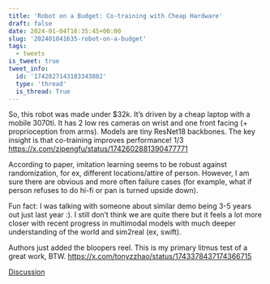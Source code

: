 ```yaml
---
title: 'Robot on a Budget: Co-training with Cheap Hardware'
draft: false
date: 2024-01-04T16:35:45+00:00
slug: '202401041635-robot-on-a-budget'
tags:
  - tweets
is_tweet: true
tweet_info:
  id: '1742827143183343882'
  type: 'thread'
  is_thread: True
---
```




So, this robot was made under $32k. It’s driven by a cheap laptop with a mobile 3070ti. It has 2 low res cameras on wrist and one front facing (+ proprioception from arms). Models are tiny ResNet18 backbones. The key insight is that co-training improves performance!   1/3 <https://x.com/zipengfu/status/1742602881390477771>

According to paper, imitation learning seems to be robust against randomization, for ex, different locations/attire of person. However, I am sure there are obvious and more often failure cases (for example, what if person refuses to do hi-fi or pan is turned upside down).

Fun fact: I was talking with someone about similar demo being 3-5 years out just last year :). I still don’t think we are quite there but it feels a lot more closer with recent progress in multimodal models with much deeper understanding of the world and sim2real  (ex, swift).

Authors just added the bloopers reel. This is my primary litmus test of a great work, BTW. <https://x.com/tonyzzhao/status/1743378437174366715>

[Discussion](https://x.com/sytelus/status/1742827143183343882)
